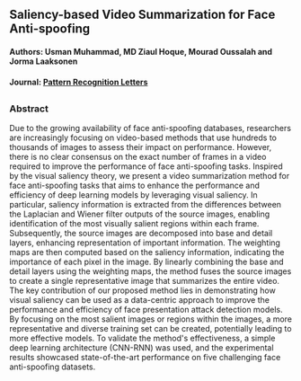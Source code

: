 
## Saliency-based Video Summarization for Face Anti-spoofing
#### Authors: Usman Muhammad, MD Ziaul Hoque, Mourad Oussalah and Jorma Laaksonen

#### Journal: [Pattern Recognition Letters](https://www.sciencedirect.com/journal/pattern-recognition-letters)
##

### Abstract
Due to the growing availability of face anti-spoofing databases, researchers are increasingly focusing on video-based methods that use hundreds to thousands of images to assess their impact on performance. However, there is no clear consensus on the exact number of frames in a video required to improve the performance of face anti-spoofing tasks. Inspired by the visual saliency theory, we present a video summarization method for face anti-spoofing tasks that aims to enhance the performance and efficiency of deep learning models by leveraging visual saliency. In particular, saliency information is extracted from the differences between the Laplacian and Wiener filter outputs of the source images, enabling identification of the most visually salient regions within each frame. Subsequently, the source images are decomposed into base and detail layers, enhancing representation of important information. The weighting maps are then computed based on the saliency information, indicating the importance of each pixel in the image. By linearly combining the base and detail layers using the weighting maps, the method fuses the source images to create a single representative image that summarizes the entire video. The key contribution of our proposed method lies in demonstrating how visual saliency can be used as a data-centric approach to improve the performance and efficiency of face presentation attack detection models. By focusing on the most salient images or regions within the images, a more representative and diverse training set can be created, potentially leading to more effective models. To validate the method's effectiveness, a simple deep learning architecture (CNN-RNN) was used, and the experimental results showcased state-of-the-art performance on five challenging face anti-spoofing datasets.
